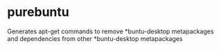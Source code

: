 # purebuntu
Generates apt-get commands to remove *buntu-desktop metapackages and dependencies from other *buntu-desktop metapackages
